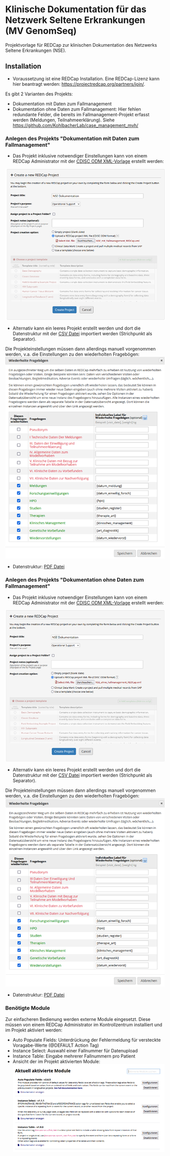 # Klinische Dokumentation für das Netzwerk Seltene Erkrankungen (MV GenomSeq)

Projektvorlage für REDCap zur klinischen Dokumentation des Netzwerks Seltene Erkrankungen (NSE).

## Installation
- Voraussetzung ist eine REDCap Installation. Eine REDCap-Lizenz kann hier beantragt werden: https://projectredcap.org/partners/join/.

Es gibt 2 Varianten des Projekts:
- Dokumentation mit Daten zum Fallmanagement
- Dokumentation ohne Daten zum Fallmanagement: Hier fehlen redundante Felder, die bereits im Fallmanagement-Projekt erfasst werden (Meldungen, Teilnahmeerklärung). Siehe https://github.com/KohlbacherLab/case_management_mvh/
 
### Anlegen des Projekts "Dokumentation mit Daten zum Fallmanagement"
- Das Projekt inklusive notwendiger Einstellungen kann von einem REDCap Administrator mit der [CDISC ODM XML-Vorlage](NSE_mit_Fallmanagement_REDCap.xml) erstellt werden:

![Create Project](NSE_create_project_m.png)
- Alternativ kann ein leeres Projekt erstellt werden und dort die Datenstruktur mit der [CSV Datei](NSE_mit_Fallmanagement_DataDictionary.csv) importiert werden (Strichpunkt als Separator).

Die Projekteinstellungen müssen dann allerdings manuell vorgenommen werden, v.a. die Einstellungen zu den wiederholten Fragebögen:
![Module](NSE_repeated_m.png)

- Datenstruktur: [PDF Datei](NSE_mit_Fallmanagement_REDCap.pdf)

### Anlegen des Projekts "Dokumentation ohne Daten zum Fallmanagement"
- Das Projekt inklusive notwendiger Einstellungen kann von einem REDCap Administrator mit der [CDISC ODM XML-Vorlage](NSE_ohne_Fallmanagement_REDCap.xml) erstellt werden:

![Create Project](NSE_create_project_o.png)
- Alternativ kann ein leeres Projekt erstellt werden und dort die Datenstruktur mit der [CSV Datei](NSE_ohne_Fallmanagement_DataDictionary.csv) importiert werden (Strichpunkt als Separator).

Die Projekteinstellungen müssen dann allerdings manuell vorgenommen werden, v.a. die Einstellungen zu den wiederholten Fragebögen:
![Module](NSE_repeated_o.png)

- Datenstruktur: [PDF Datei](NSE_ohne_Fallmanagement_REDCap.pdf)

### Benötigte Module
Zur einfacheren Bedienung werden externe Module eingesetzt. Diese müssen von einem REDCap Administrator im Kontrollzentrum installiert und im Projekt aktiviert werden:
- Auto Populate Fields: Unterdrückung der Fehlermeldung für versteckte Voragabe-Werte (@DEFAULT Action Tag)
- Instance Select: Auswahl einer Fallnummer für Datenupload
- Instance Table: Eingabe mehrerer Fallnummern pro Patient
- Ansicht der im Projekt aktivierten Module: 
![Module](NSE_REDCap_Module.png)

  

